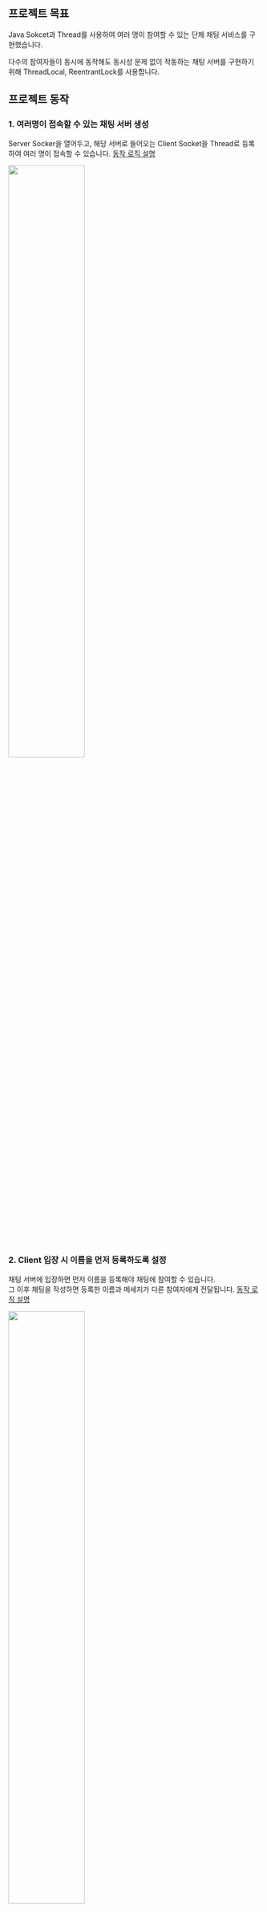 ## 프로젝트 목표
Java Sokcet과 Thread를 사용하여 여러 명이 참여할 수 있는 단체 채팅 서비스를 구현했습니다.

다수의 참여자들이 동시에 동작해도 동시성 문제 없이 작동하는 채팅 서버를 구현하기 위해 ThreadLocal, ReentrantLock를 사용합니다.

## 프로젝트 동작
### 1. 여러명이 접속할 수 있는 채팅 서버 생성
Server Socker을 열어두고, 해당 서버로 들어오는 Client Socket을 Thread로 등록하여 여러 명이 접속할 수 있습니다. [동작 로직 설명](https://coding-business.tistory.com/111#%EC%97%AC%EB%9F%AC-client%EA%B0%80-%EC%A0%91%EC%86%8D%ED%95%A0-%EC%88%98-%EC%9E%88%EB%8A%94-%EC%84%9C%EB%B2%84-%EC%83%9D%EC%84%B1)

<img width="55%" src="https://blog.kakaocdn.net/dn/mWDS6/btsd0o1yGu4/n1GHVjJDY5irPoBftWuR2K/img.gif"/>


### 2. Client 입장 시 이름을 먼저 등록하도록 설정
채팅 서버에 입장하면 먼저 이름을 등록해야 채팅에 참여할 수 있습니다.  
그 이후 채팅을 작성하면 등록한 이름과 메세지가 다른 참여자에게 전달됩니다.
[동작 로직 설명](https://coding-business.tistory.com/111#client-%EC%9E%85%EC%9E%A5-%EC%8B%9C-%EC%9D%B4%EB%A6%84%EC%9D%84-%EB%A8%BC%EC%A0%80-%EB%93%B1%EB%A1%9D%ED%95%B4%EC%95%BC-%EC%B1%84%ED%8C%85-%EB%A9%94%EC%84%B8%EC%A7%80-%EC%9E%91%EC%84%B1-%EA%B0%80%EB%8A%A5%ED%95%98%EB%8F%84%EB%A1%9D-%EC%84%A4%EC%A0%95)

<img width="55%" src="https://blog.kakaocdn.net/dn/cojlcs/btsd5X2KDBe/6z4b5VahQluPNyxvotSI01/img.gif">

### 3. Header와 Body로 구성된 형태의 프로토콜을 구현하여 다양한 종류와 길이의 데이터를 통신
채팅 서버에 사용한 프로토콜 형식은 [Header : [길이(4바이트)][메세지 종류(4바이트)]] - [Body] 입니다. 먼저 고정된 8바이트 크기의 헤더 데이터를 교환합니다. 헤더에는 실제 데이터가 담긴 바디의 길이와 메세지 종류 정보가 담겨 있습니다. 헤더에 명시된 길이만큼 데이터를 받아오고, 메시지 종류에 맞게 로직을 처리할 수 있습니다. [동작 로직 설명](https://coding-business.tistory.com/111#header%EC%99%80-body%EB%A1%9C-%EA%B5%AC%EC%84%B1%EB%90%9C-%ED%98%95%ED%83%9C%EC%9D%98-%ED%94%84%EB%A1%9C%ED%86%A0%EC%BD%9C%EC%9D%84-%EA%B5%AC%ED%98%84%ED%95%98%EC%97%AC-%EB%8B%A4%EC%96%91%ED%95%9C-%EC%A2%85%EB%A5%98%EC%99%80-%EA%B8%B8%EC%9D%B4%EC%9D%98-%EB%8D%B0%EC%9D%B4%ED%84%B0%EB%A5%BC-%ED%86%B5%EC%8B%A0-%EC%9D%B4%EB%A6%84-%EB%93%B1%EB%A1%9D,-%EB%AC%B8%EC%9E%90-%EB%A9%94%EC%84%B8%EC%A7%80,-%EC%9D%B4%EB%AF%B8%EC%A7%80%ED%8C%8C%EC%9D%BC)

<img width="55%" src="https://img1.daumcdn.net/thumb/R1280x0/?scode=mtistory2&fname=https%3A%2F%2Fblog.kakaocdn.net%2Fdn%2Fnd37J%2FbtsdZz3HSSe%2FHOJuNtSsCge6BQGskfcTyK%2Fimg.png">

<img width="55%" src="https://blog.kakaocdn.net/dn/qXDQL/btsd0RWHIfB/jkqFNcc4NZHF8fewDJXnT1/img.gif">

### 4. 참여자가 나가면 해당 참여자의 받고, 보낸 메세지 수를 전송
채팅 서버는 각 클라이언트가 받고 보낸 메세지 수를 저장하고 있으며, 클라이언트가 종료될 때 해당 클라이언트의 받고 보낸 메세지 수를 나머지 참여자들에게 전달합니다. [동작 로직 설명](https://coding-business.tistory.com/111#client-%EC%A2%85%EB%A3%8C-%EC%8B%9C-%EB%B3%B4%EB%82%B8-%EB%A9%94%EC%84%B8%EC%A7%80,-%EB%B0%9B%EC%9D%80-%EB%A9%94%EC%84%B8%EC%A7%80-%EC%88%98-%EB%82%A8%EC%95%84%EC%9E%88%EB%8A%94-%EC%B0%B8%EC%97%AC%EC%9E%90%EC%97%90%EA%B2%8C-%EB%B3%B4%EB%82%B4%EA%B8%B0)

<img width="55%" src="https://blog.kakaocdn.net/dn/bkeofQ/btsgDKaAx9Y/DXNrIFmRlR8vpJJ098PleK/img.gif">
